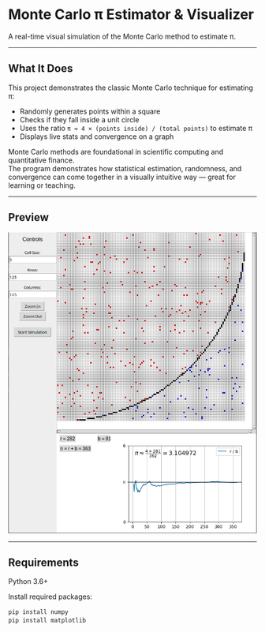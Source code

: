 # Monte Carlo π Estimator & Visualizer

A real-time visual simulation of the Monte Carlo method to estimate π.

---

## What It Does

This project demonstrates the classic Monte Carlo technique for estimating π:

- Randomly generates points within a square
- Checks if they fall inside a unit circle
- Uses the ratio `π ≈ 4 × (points inside) / (total points)` to estimate π
- Displays live stats and convergence on a graph

Monte Carlo methods are foundational in scientific computing and quantitative finance.  
The program demonstrates how statistical estimation, randomness, and convergence can come together in a visually intuitive way — great for learning or teaching.

---

## Preview

![monte_carlo_pi_demo](preview.png) <!-- Add a screen recording or gif if you'd like -->

---

## Requirements

Python 3.6+

Install required packages:

```bash
pip install numpy
pip install matplotlib
```